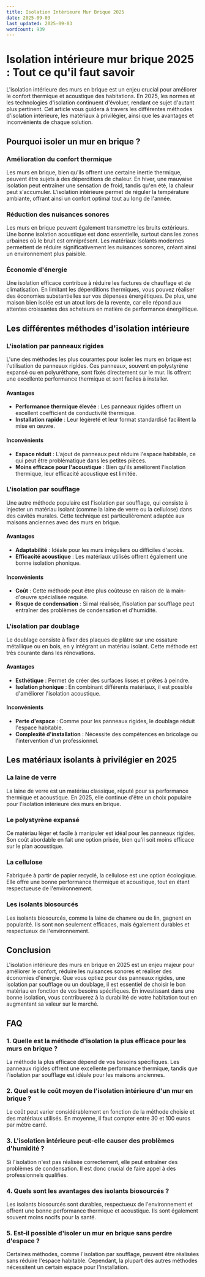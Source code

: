 ```yaml
---
title: Isolation Intérieure Mur Brique 2025
date: 2025-09-03
last_updated: 2025-09-03
wordcount: 939
---
```


# Isolation intérieure mur brique 2025 : Tout ce qu'il faut savoir

L'isolation intérieure des murs en brique est un enjeu crucial pour améliorer le confort thermique et acoustique des habitations. En 2025, les normes et les technologies d'isolation continuent d'évoluer, rendant ce sujet d'autant plus pertinent. Cet article vous guidera à travers les différentes méthodes d'isolation intérieure, les matériaux à privilégier, ainsi que les avantages et inconvénients de chaque solution.

## Pourquoi isoler un mur en brique ?

### Amélioration du confort thermique

Les murs en brique, bien qu'ils offrent une certaine inertie thermique, peuvent être sujets à des déperditions de chaleur. En hiver, une mauvaise isolation peut entraîner une sensation de froid, tandis qu'en été, la chaleur peut s'accumuler. L'isolation intérieure permet de réguler la température ambiante, offrant ainsi un confort optimal tout au long de l'année.

### Réduction des nuisances sonores

Les murs en brique peuvent également transmettre les bruits extérieurs. Une bonne isolation acoustique est donc essentielle, surtout dans les zones urbaines où le bruit est omniprésent. Les matériaux isolants modernes permettent de réduire significativement les nuisances sonores, créant ainsi un environnement plus paisible.

### Économie d'énergie

Une isolation efficace contribue à réduire les factures de chauffage et de climatisation. En limitant les déperditions thermiques, vous pouvez réaliser des économies substantielles sur vos dépenses énergétiques. De plus, une maison bien isolée est un atout lors de la revente, car elle répond aux attentes croissantes des acheteurs en matière de performance énergétique.

## Les différentes méthodes d'isolation intérieure

### L'isolation par panneaux rigides

L'une des méthodes les plus courantes pour isoler les murs en brique est l'utilisation de panneaux rigides. Ces panneaux, souvent en polystyrène expansé ou en polyuréthane, sont fixés directement sur le mur. Ils offrent une excellente performance thermique et sont faciles à installer.

#### Avantages

- **Performance thermique élevée** : Les panneaux rigides offrent un excellent coefficient de conductivité thermique.
- **Installation rapide** : Leur légèreté et leur format standardisé facilitent la mise en œuvre.

#### Inconvénients

- **Espace réduit** : L'ajout de panneaux peut réduire l'espace habitable, ce qui peut être problématique dans les petites pièces.
- **Moins efficace pour l'acoustique** : Bien qu'ils améliorent l'isolation thermique, leur efficacité acoustique est limitée.

### L'isolation par soufflage

Une autre méthode populaire est l'isolation par soufflage, qui consiste à injecter un matériau isolant (comme la laine de verre ou la cellulose) dans des cavités murales. Cette technique est particulièrement adaptée aux maisons anciennes avec des murs en brique.

#### Avantages

- **Adaptabilité** : Idéale pour les murs irréguliers ou difficiles d'accès.
- **Efficacité acoustique** : Les matériaux utilisés offrent également une bonne isolation phonique.

#### Inconvénients

- **Coût** : Cette méthode peut être plus coûteuse en raison de la main-d'œuvre spécialisée requise.
- **Risque de condensation** : Si mal réalisée, l'isolation par soufflage peut entraîner des problèmes de condensation et d'humidité.

### L'isolation par doublage

Le doublage consiste à fixer des plaques de plâtre sur une ossature métallique ou en bois, en y intégrant un matériau isolant. Cette méthode est très courante dans les rénovations.

#### Avantages

- **Esthétique** : Permet de créer des surfaces lisses et prêtes à peindre.
- **Isolation phonique** : En combinant différents matériaux, il est possible d'améliorer l'isolation acoustique.

#### Inconvénients

- **Perte d'espace** : Comme pour les panneaux rigides, le doublage réduit l'espace habitable.
- **Complexité d'installation** : Nécessite des compétences en bricolage ou l'intervention d'un professionnel.

## Les matériaux isolants à privilégier en 2025

### La laine de verre

La laine de verre est un matériau classique, réputé pour sa performance thermique et acoustique. En 2025, elle continue d'être un choix populaire pour l'isolation intérieure des murs en brique.

### Le polystyrène expansé

Ce matériau léger et facile à manipuler est idéal pour les panneaux rigides. Son coût abordable en fait une option prisée, bien qu'il soit moins efficace sur le plan acoustique.

### La cellulose

Fabriquée à partir de papier recyclé, la cellulose est une option écologique. Elle offre une bonne performance thermique et acoustique, tout en étant respectueuse de l'environnement.

### Les isolants biosourcés

Les isolants biosourcés, comme la laine de chanvre ou de lin, gagnent en popularité. Ils sont non seulement efficaces, mais également durables et respectueux de l'environnement.

## Conclusion

L'isolation intérieure des murs en brique en 2025 est un enjeu majeur pour améliorer le confort, réduire les nuisances sonores et réaliser des économies d'énergie. Que vous optiez pour des panneaux rigides, une isolation par soufflage ou un doublage, il est essentiel de choisir le bon matériau en fonction de vos besoins spécifiques. En investissant dans une bonne isolation, vous contribuerez à la durabilité de votre habitation tout en augmentant sa valeur sur le marché.

## FAQ

### 1. Quelle est la méthode d'isolation la plus efficace pour les murs en brique ?

La méthode la plus efficace dépend de vos besoins spécifiques. Les panneaux rigides offrent une excellente performance thermique, tandis que l'isolation par soufflage est idéale pour les maisons anciennes.

### 2. Quel est le coût moyen de l'isolation intérieure d'un mur en brique ?

Le coût peut varier considérablement en fonction de la méthode choisie et des matériaux utilisés. En moyenne, il faut compter entre 30 et 100 euros par mètre carré.

### 3. L'isolation intérieure peut-elle causer des problèmes d'humidité ?

Si l'isolation n'est pas réalisée correctement, elle peut entraîner des problèmes de condensation. Il est donc crucial de faire appel à des professionnels qualifiés.

### 4. Quels sont les avantages des isolants biosourcés ?

Les isolants biosourcés sont durables, respectueux de l'environnement et offrent une bonne performance thermique et acoustique. Ils sont également souvent moins nocifs pour la santé.

### 5. Est-il possible d'isoler un mur en brique sans perdre d'espace ?

Certaines méthodes, comme l'isolation par soufflage, peuvent être réalisées sans réduire l'espace habitable. Cependant, la plupart des autres méthodes nécessitent un certain espace pour l'installation.